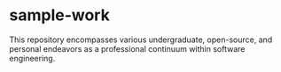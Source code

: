 # sample-work
This repository encompasses various undergraduate, open-source, and personal endeavors as a professional continuum within software engineering.
